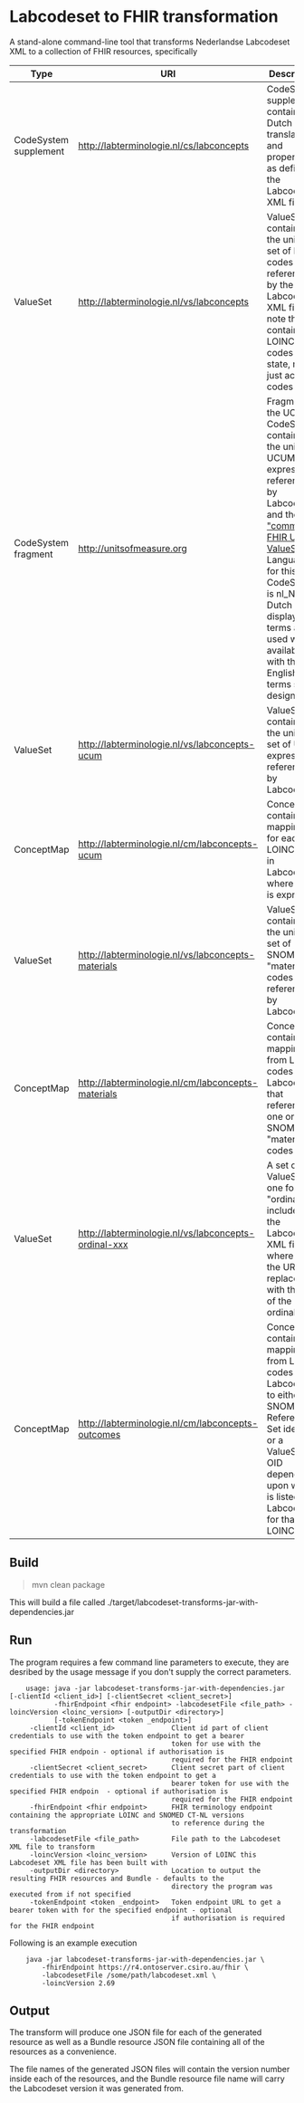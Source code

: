 # Labcodeset to FHIR transformation

A stand-alone command-line tool that transforms Nederlandse Labcodeset XML to a collection of FHIR resources, specifically

| Type | URI | Description |
| ---- | --- | ----------- |
| CodeSystem supplement | http://labterminologie.nl/cs/labconcepts | CodeSystem supplement containing Dutch translations and properties as defined in the Labcodeset XML file |
| ValueSet | http://labterminologie.nl/vs/labconcepts | ValueSet containing the unique set of LOINC codes referenced by the Labcodeset XML file - note this contains LOINC codes in any state, not just active codes |
| CodeSystem fragment | http://unitsofmeasure.org | Fragment of the UCUM CodeSystem containing the union of UCUM expressions referenced by Labcodeset and the ["common" FHIR UCUM ValueSet](https://www.hl7.org/fhir/valueset-ucum-common.html). Language for this CodeSystem is nl_NL, and Dutch display terms are used where available with the English terms set as designations |
| ValueSet | http://labterminologie.nl/vs/labconcepts-ucum | ValueSet containing the unique set of UCUM expressions referenced by Labcodeset |
| ConceptMap | http://labterminologie.nl/cm/labconcepts-ucum | ConceptMap containing mappings for each LOINC code in Labcodeset where a unit is expressed |
| ValueSet | http://labterminologie.nl/vs/labconcepts-materials | ValueSet containing the unique set of SNOMED CT "material" codes referenced by Labcodeset |
| ConceptMap | http://labterminologie.nl/cm/labconcepts-materials | ConceptMap containing mappings from LOINC codes in Labcodeset that reference one or more SNOMED CT "material" codes |
| ValueSet | http://labterminologie.nl/vs/labconcepts-ordinal-xxx | A set of ValueSets, one for each "ordinal" list included in the Labcodeset XML file where xxx in the URI is replaced with the OID of the ordinal set |
| ConceptMap | http://labterminologie.nl/cm/labconcepts-outcomes | ConceptMap containing mappings from LOINC codes in Labcodeset to either a SNOMED CT Reference Set identifier or a ValueSet OID depending upon which is listed in Labcodeset for that LOINC code.
 

## Build
>mvn clean package

This will build a file called ./target/labcodeset-transforms-jar-with-dependencies.jar

## Run

The program requires a few command line parameters to execute, they are desribed by the usage message if you don't supply the correct parameters.

        usage: java -jar labcodeset-transforms-jar-with-dependencies.jar [-clientId <client_id>] [-clientSecret <client_secret>]
               -fhirEndpoint <fhir endpoint> -labcodesetFile <file_path> -loincVersion <loinc_version> [-outputDir <directory>]
               [-tokenEndpoint <token _endpoint>]
         -clientId <client_id>              Client id part of client credentials to use with the token endpoint to get a bearer
                                            token for use with the specified FHIR endpoin - optional if authorisation is
                                            required for the FHIR endpoint
         -clientSecret <client_secret>      Client secret part of client credentials to use with the token endpoint to get a
                                            bearer token for use with the specified FHIR endpoin  - optional if authorisation is
                                            required for the FHIR endpoint
         -fhirEndpoint <fhir endpoint>      FHIR terminology endpoint containing the appropriate LOINC and SNOMED CT-NL versions
                                            to reference during the transformation
         -labcodesetFile <file_path>        File path to the Labcodeset XML file to transform
         -loincVersion <loinc_version>      Version of LOINC this Labcodeset XML file has been built with
         -outputDir <directory>             Location to output the resulting FHIR resources and Bundle - defaults to the
                                            directory the program was executed from if not specified
         -tokenEndpoint <token _endpoint>   Token endpoint URL to get a bearer token with for the specified endpoint - optional
                                            if authorisation is required for the FHIR endpoint

Following is an example execution

        java -jar labcodeset-transforms-jar-with-dependencies.jar \
            -fhirEndpoint https://r4.ontoserver.csiro.au/fhir \
            -labcodesetFile /some/path/labcodeset.xml \
            -loincVersion 2.69

## Output
The transform will produce one JSON file for each of the generated resource as well as a Bundle resource JSON file containing all of the resources as a convenience.

The file names of the generated JSON files will contain the version number inside each of the resources, and the Bundle resource file name will carry the Labcodeset version it was generated from.